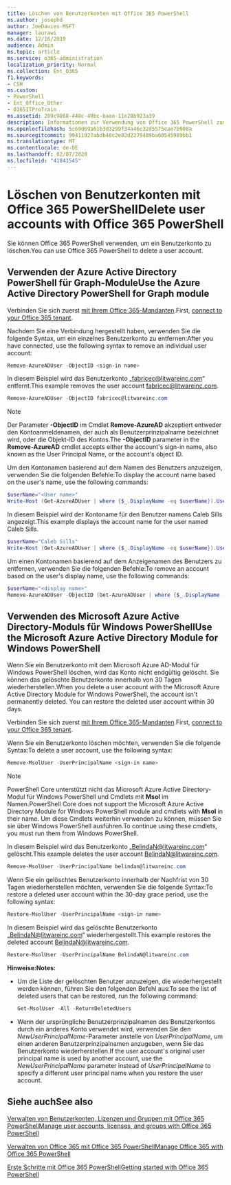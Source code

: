 ```yaml
---
title: Löschen von Benutzerkonten mit Office 365 PowerShell
ms.author: josephd
author: JoeDavies-MSFT
manager: laurawi
ms.date: 12/16/2019
audience: Admin
ms.topic: article
ms.service: o365-administration
localization_priority: Normal
ms.collection: Ent_O365
f1.keywords:
- CSH
ms.custom:
- PowerShell
- Ent_Office_Other
- O365ITProTrain
ms.assetid: 209c9868-448c-49bc-baae-11e28b923a39
description: Informationen zur Verwendung von Office 365 PowerShell zum Löschen von Office 365-Benutzerkonten
ms.openlocfilehash: 5c69d69a61b3d3299f34a46c32d5575eae7b908a
ms.sourcegitcommit: 99411927abdb40c2e82d2279489ba60545989bb1
ms.translationtype: MT
ms.contentlocale: de-DE
ms.lasthandoff: 02/07/2020
ms.locfileid: "41841545"
---
```

# <a name="delete-user-accounts-with-office-365-powershell"></a><span data-ttu-id="92fc6-103">Löschen von Benutzerkonten mit Office 365 PowerShell</span><span class="sxs-lookup"><span data-stu-id="92fc6-103">Delete user accounts with Office 365 PowerShell</span></span>

<span data-ttu-id="92fc6-104">Sie können Office 365 PowerShell verwenden, um ein Benutzerkonto zu löschen.</span><span class="sxs-lookup"><span data-stu-id="92fc6-104">You can use Office 365 PowerShell to delete a user account.</span></span>
   
## <a name="use-the-azure-active-directory-powershell-for-graph-module"></a><span data-ttu-id="92fc6-105">Verwenden der Azure Active Directory PowerShell für Graph-Module</span><span class="sxs-lookup"><span data-stu-id="92fc6-105">Use the Azure Active Directory PowerShell for Graph module</span></span>

<span data-ttu-id="92fc6-106">Verbinden Sie sich zuerst [mit Ihrem Office 365-Mandanten](connect-to-office-365-powershell.md#connect-with-the-azure-active-directory-powershell-for-graph-module).</span><span class="sxs-lookup"><span data-stu-id="92fc6-106">First, [connect to your Office 365 tenant](connect-to-office-365-powershell.md#connect-with-the-azure-active-directory-powershell-for-graph-module).</span></span>

<span data-ttu-id="92fc6-107">Nachdem Sie eine Verbindung hergestellt haben, verwenden Sie die folgende Syntax, um ein einzelnes Benutzerkonto zu entfernen:</span><span class="sxs-lookup"><span data-stu-id="92fc6-107">After you have connected, use the following syntax to remove an individual user account:</span></span>
  
```powershell
Remove-AzureADUser -ObjectID <sign-in name>
```

<span data-ttu-id="92fc6-108">In diesem Beispiel wird das Benutzerkonto „fabricec@litwareinc.com“ entfernt.</span><span class="sxs-lookup"><span data-stu-id="92fc6-108">This example removes the user account fabricec@litwareinc.com.</span></span>
  
```powershell
Remove-AzureADUser -ObjectID fabricec@litwareinc.com
```

> [!NOTE]
> <span data-ttu-id="92fc6-109">Der Parameter **-ObjectID** im Cmdlet **Remove-AzureAD** akzeptiert entweder den Kontoanmeldenamen, der auch als Benutzerprinzipalname bezeichnet wird, oder die Objekt-ID des Kontos.</span><span class="sxs-lookup"><span data-stu-id="92fc6-109">The **-ObjectID** parameter in the **Remove-AzureAD** cmdlet accepts either the account's sign-in name, also known as the User Principal Name, or the account's object ID.</span></span>
  
<span data-ttu-id="92fc6-110">Um den Kontonamen basierend auf dem Namen des Benutzers anzuzeigen, verwenden Sie die folgenden Befehle:</span><span class="sxs-lookup"><span data-stu-id="92fc6-110">To display the account name based on the user's name, use the following commands:</span></span>
  
```powershell
$userName="<User name>"
Write-Host (Get-AzureADUser | where {$_.DisplayName -eq $userName}).UserPrincipalName
```

<span data-ttu-id="92fc6-111">In diesem Beispiel wird der Kontoname für den Benutzer namens Caleb Sills angezeigt.</span><span class="sxs-lookup"><span data-stu-id="92fc6-111">This example displays the account name for the user named Caleb Sills.</span></span>
  
```powershell
$userName="Caleb Sills"
Write-Host (Get-AzureADUser | where {$_.DisplayName -eq $userName}).UserPrincipalName
```

<span data-ttu-id="92fc6-112">Um einen Kontonamen basierend auf dem Anzeigenamen des Benutzers zu entfernen, verwenden Sie die folgenden Befehle:</span><span class="sxs-lookup"><span data-stu-id="92fc6-112">To remove an account based on the user's display name, use the following commands:</span></span>
  
```powershell
$userName="<display name>"
Remove-AzureADUser -ObjectID (Get-AzureADUser | where {$_.DisplayName -eq $userName}).UserPrincipalName
```

## <a name="use-the-microsoft-azure-active-directory-module-for-windows-powershell"></a><span data-ttu-id="92fc6-113">Verwenden des Microsoft Azure Active Directory-Moduls für Windows PowerShell</span><span class="sxs-lookup"><span data-stu-id="92fc6-113">Use the Microsoft Azure Active Directory Module for Windows PowerShell</span></span>

<span data-ttu-id="92fc6-p101">Wenn Sie ein Benutzerkonto mit dem Microsoft Azure AD-Modul für Windows PowerShell löschen, wird das Konto nicht endgültig gelöscht. Sie können das gelöschte Benutzerkonto innerhalb von 30 Tagen wiederherstellen.</span><span class="sxs-lookup"><span data-stu-id="92fc6-p101">When you delete a user account with the Microsoft Azure Active Directory Module for Windows PowerShell, the account isn't permanently deleted. You can restore the deleted user account within 30 days.</span></span>

<span data-ttu-id="92fc6-116">Verbinden Sie sich zuerst [mit Ihrem Office 365-Mandanten](connect-to-office-365-powershell.md#connect-with-the-microsoft-azure-active-directory-module-for-windows-powershell).</span><span class="sxs-lookup"><span data-stu-id="92fc6-116">First, [connect to your Office 365 tenant](connect-to-office-365-powershell.md#connect-with-the-microsoft-azure-active-directory-module-for-windows-powershell).</span></span>

<span data-ttu-id="92fc6-117">Wenn Sie ein Benutzerkonto löschen möchten, verwenden Sie die folgende Syntax:</span><span class="sxs-lookup"><span data-stu-id="92fc6-117">To delete a user account, use the following syntax:</span></span>
  
```powershell
Remove-MsolUser -UserPrincipalName <sign-in name>
```

>[!Note]
><span data-ttu-id="92fc6-118">PowerShell Core unterstützt nicht das Microsoft Azure Active Directory-Modul für Windows PowerShell und Cmdlets mit **Msol** im Namen.</span><span class="sxs-lookup"><span data-stu-id="92fc6-118">PowerShell Core does not support the Microsoft Azure Active Directory Module for Windows PowerShell module and cmdlets with **Msol** in their name.</span></span> <span data-ttu-id="92fc6-119">Um diese Cmdlets weiterhin verwenden zu können, müssen Sie sie über Windows PowerShell ausführen.</span><span class="sxs-lookup"><span data-stu-id="92fc6-119">To continue using these cmdlets, you must run them from Windows PowerShell.</span></span>
>

<span data-ttu-id="92fc6-120">In diesem Beispiel wird das Benutzerkonto „BelindaN@litwareinc.com“ gelöscht.</span><span class="sxs-lookup"><span data-stu-id="92fc6-120">This example deletes the user account BelindaN@litwareinc.com.</span></span>
  
```powershell
Remove-MsolUser -UserPrincipalName belindan@litwareinc.com
```

<span data-ttu-id="92fc6-121">Wenn Sie ein gelöschtes Benutzerkonto innerhalb der Nachfrist von 30 Tagen wiederherstellen möchten, verwenden Sie die folgende Syntax:</span><span class="sxs-lookup"><span data-stu-id="92fc6-121">To restore a deleted user account within the 30-day grace period, use the following syntax:</span></span>
  
```powershell
Restore-MsolUser -UserPrincipalName <sign-in name>
```

<span data-ttu-id="92fc6-122">In diesem Beispiel wird das gelöschte Benutzerkonto „BelindaN@litwareinc.com“ wiederhergestellt.</span><span class="sxs-lookup"><span data-stu-id="92fc6-122">This example restores the deleted account BelindaN@litwareinc.com.</span></span>
  
```powershell
Restore-MsolUser -UserPrincipalName BelindaN@litwareinc.com
```

 <span data-ttu-id="92fc6-123">**Hinweise:**</span><span class="sxs-lookup"><span data-stu-id="92fc6-123">**Notes:**</span></span>
  
- <span data-ttu-id="92fc6-124">Um die Liste der gelöschten Benutzer anzuzeigen, die wiederhergestellt werden können, führen Sie den folgenden Befehl aus:</span><span class="sxs-lookup"><span data-stu-id="92fc6-124">To see the list of deleted users that can be restored, run the following command:</span></span>
    
  ```powershell
  Get-MsolUser -All -ReturnDeletedUsers
  ```

- <span data-ttu-id="92fc6-125">Wenn der ursprüngliche Benutzerprinzipalnamen des Benutzerkontos durch ein anderes Konto verwendet wird, verwenden Sie den _NewUserPrincipalName_-Parameter anstelle von _UserPrincipalName_, um einen anderen Benutzerprinzipalnamen anzugeben, wenn Sie das Benutzerkonto wiederherstellen.</span><span class="sxs-lookup"><span data-stu-id="92fc6-125">If the user account's original user principal name is used by another account, use the _NewUserPrincipalName_ parameter instead of _UserPrincipalName_ to specify a different user principal name when you restore the user account.</span></span>


## <a name="see-also"></a><span data-ttu-id="92fc6-126">Siehe auch</span><span class="sxs-lookup"><span data-stu-id="92fc6-126">See also</span></span>

[<span data-ttu-id="92fc6-127">Verwalten von Benutzerkonten, Lizenzen und Gruppen mit Office 365 PowerShell</span><span class="sxs-lookup"><span data-stu-id="92fc6-127">Manage user accounts, licenses, and groups with Office 365 PowerShell</span></span>](manage-user-accounts-and-licenses-with-office-365-powershell.md)
  
[<span data-ttu-id="92fc6-128">Verwalten von Office 365 mit Office 365 PowerShell</span><span class="sxs-lookup"><span data-stu-id="92fc6-128">Manage Office 365 with Office 365 PowerShell</span></span>](manage-office-365-with-office-365-powershell.md)
  
[<span data-ttu-id="92fc6-129">Erste Schritte mit Office 365 PowerShell</span><span class="sxs-lookup"><span data-stu-id="92fc6-129">Getting started with Office 365 PowerShell</span></span>](getting-started-with-office-365-powershell.md)
